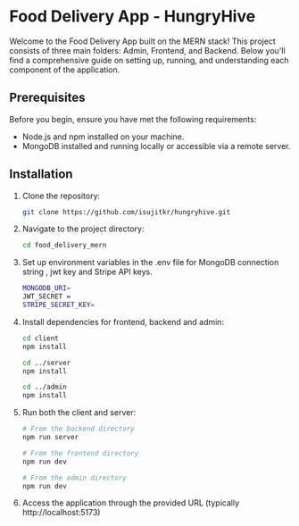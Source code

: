 # Food Delivery App - HungryHive

Welcome to the Food Delivery App built on the MERN stack! This project consists of three main folders: Admin, Frontend, and Backend.
Below you'll find a comprehensive guide on setting up, running, and understanding each component of the application.

## Prerequisites

Before you begin, ensure you have met the following requirements:

- Node.js and npm installed on your machine.
- MongoDB installed and running locally or accessible via a remote server.


## Installation

1. Clone the repository:

   ```bash
   git clone https://github.com/isujitkr/hungryhive.git

2. Navigate to the project directory:
   ```bash
   cd food_delivery_mern
3. Set up environment variables in the .env file for MongoDB connection string , jwt key and Stripe API keys.
   ```bash
   MONGODB_URI=
   JWT_SECRET = 
   STRIPE_SECRET_KEY=
4. Install dependencies for frontend, backend and admin:
   ```bash
   cd client
   npm install

   cd ../server
   npm install

   cd ../admin
   npm install
   
5. Run both the client and server:
   ```bash
   # From the backend directory
   npm run server

   # From the frontend directory
   npm run dev
   
   # From the admin directory
   npm run dev

6. Access the application through the provided URL (typically http://localhost:5173)

   




